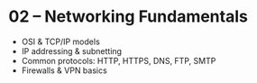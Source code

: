 # 02 – Networking Fundamentals

- OSI & TCP/IP models  
- IP addressing & subnetting  
- Common protocols: HTTP, HTTPS, DNS, FTP, SMTP  
- Firewalls & VPN basics  
